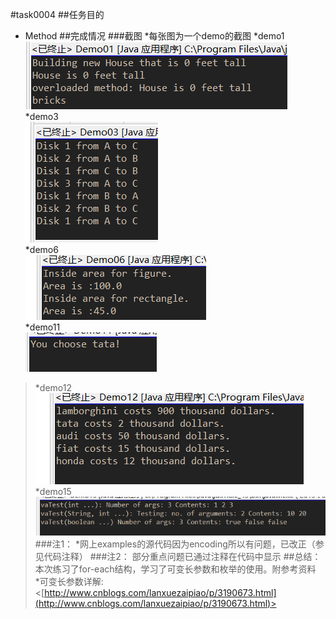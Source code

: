#task0004
##任务目的
* Method
##完成情况
###截图
*每张图为一个demo的截图
*demo1</br>
![](img/Demo01.png)</br>
*demo3</br>
![](img/Demo03.png)</br>
*demo6</br>
![](img/demo06.png)</br>
*demo11</br>
![](img/demo11.png)</br>
>*demo12</br>
![](img/demo12.png)</br>
>*demo15</br>
![](img/demo15.png)</br>
>###注1：
>*网上examples的源代码因为encoding所以有问题，已改正（参见代码注释）
>###注2：
>部分重点问题已通过注释在代码中显示
>##总结：
>本次练习了for-each结构，学习了可变长参数和枚举的使用。附参考资料</br>
>*可变长参数详解:
><[http://www.cnblogs.com/lanxuezaipiao/p/3190673.html](http://www.cnblogs.com/lanxuezaipiao/p/3190673.html)>